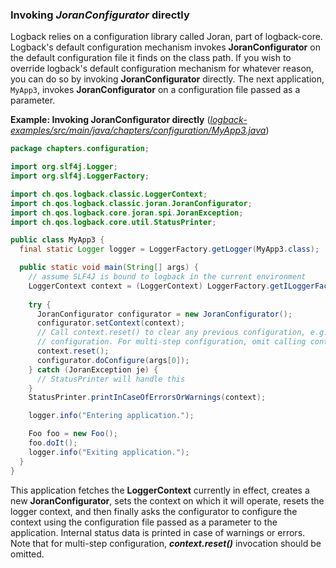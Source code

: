 ### Invoking _JoranConfigurator_ directly

Logback relies on a configuration library called Joran, part of logback-core. Logback's default configuration mechanism invokes **JoranConfigurator** on the default configuration file it finds on the class path. If you wish to override logback's default configuration mechanism for whatever reason, you can do so by invoking **JoranConfigurator** directly. The next application, `MyApp3`, invokes **JoranConfigurator** on a configuration file passed as a parameter.

**Example: Invoking JoranConfigurator directly** (_[logback-examples/src/main/java/chapters/configuration/MyApp3.java](https://logback.qos.ch/xref/chapters/configuration/MyApp3.html)_)


```java
package chapters.configuration;

import org.slf4j.Logger;
import org.slf4j.LoggerFactory;

import ch.qos.logback.classic.LoggerContext;
import ch.qos.logback.classic.joran.JoranConfigurator;
import ch.qos.logback.core.joran.spi.JoranException;
import ch.qos.logback.core.util.StatusPrinter;

public class MyApp3 {
  final static Logger logger = LoggerFactory.getLogger(MyApp3.class);

  public static void main(String[] args) {
    // assume SLF4J is bound to logback in the current environment
    LoggerContext context = (LoggerContext) LoggerFactory.getILoggerFactory();
    
    try {
      JoranConfigurator configurator = new JoranConfigurator();
      configurator.setContext(context);
      // Call context.reset() to clear any previous configuration, e.g. default 
      // configuration. For multi-step configuration, omit calling context.reset().
      context.reset(); 
      configurator.doConfigure(args[0]);
    } catch (JoranException je) {
      // StatusPrinter will handle this
    }
    StatusPrinter.printInCaseOfErrorsOrWarnings(context);

    logger.info("Entering application.");

    Foo foo = new Foo();
    foo.doIt();
    logger.info("Exiting application.");
  }
}
```

This application fetches the **LoggerContext** currently in effect, creates a new **JoranConfigurator**, sets the context on which it will operate, resets the logger context, and then finally asks the configurator to configure the context using the configuration file passed as a parameter to the application. Internal status data is printed in case of warnings or errors. Note that for multi-step configuration, **_context.reset()_** invocation should be omitted.

